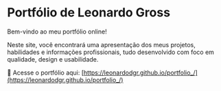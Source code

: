 # Portfólio de Leonardo Gross

Bem-vindo ao meu portfólio online!

Neste site, você encontrará uma apresentação dos meus projetos, habilidades e informações profissionais, tudo desenvolvido com foco em qualidade, design e usabilidade.

🔗 Acesse o portfólio aqui: [https://leonardodgr.github.io/portfolio_/](https://leonardodgr.github.io/portfolio_/)
